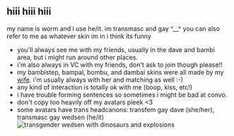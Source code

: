 ## hiii hiii hiii

my name is worm and i use he/it. im transmasc and gay ^__^ you can also refer to me as whatever skin im in i think its funny
- you'll always see me with my friends, usually in the dave and bambi area, but i might run around other places.
- i'm also always in VC with my friends, don't ask to join though please!!
- my bambistep, bampal, bombu, and dambai skins were all made by my [wife](https://github.com/fastfoodfight). i'm usually always with her and matching as well :-)
- any kind of interaction is totally ok with me (boop, kiss, etc!)
- i have trouble forming sentences so sometimes i might be bad at convo.
- don't copy too heavily off my avatars pleek <3 
- some avatars have trans headcanons: transfem gay dave (she/her), transmasc gay wedsen (he/it)
![transgender wedsen with dinosaurs and explosions](https://i.ibb.co/7rxSPYm/imgonline-com-ua-Compress-To-Size-3w6z-OBz-Icb-V9m-P.jpg)
